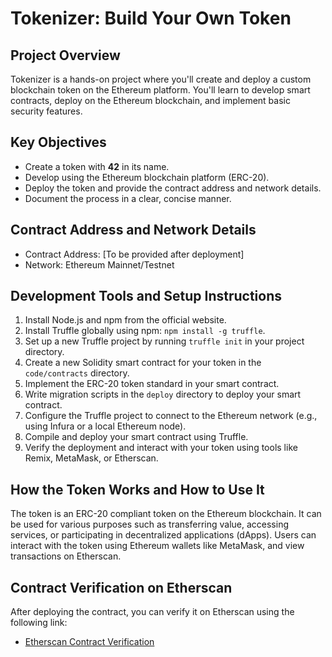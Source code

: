# Tokenizer: Build Your Own Token

## Project Overview
Tokenizer is a hands-on project where you'll create and deploy a custom blockchain token on the Ethereum platform. You'll learn to develop smart contracts, deploy on the Ethereum blockchain, and implement basic security features.

## Key Objectives
- Create a token with **42** in its name.
- Develop using the Ethereum blockchain platform (ERC-20).
- Deploy the token and provide the contract address and network details.
- Document the process in a clear, concise manner.

## Contract Address and Network Details
- Contract Address: [To be provided after deployment]
- Network: Ethereum Mainnet/Testnet

## Development Tools and Setup Instructions
1. Install Node.js and npm from the official website.
2. Install Truffle globally using npm: `npm install -g truffle`.
3. Set up a new Truffle project by running `truffle init` in your project directory.
4. Create a new Solidity smart contract for your token in the `code/contracts` directory.
5. Implement the ERC-20 token standard in your smart contract.
6. Write migration scripts in the `deploy` directory to deploy your smart contract.
7. Configure the Truffle project to connect to the Ethereum network (e.g., using Infura or a local Ethereum node).
8. Compile and deploy your smart contract using Truffle.
9. Verify the deployment and interact with your token using tools like Remix, MetaMask, or Etherscan.

## How the Token Works and How to Use It
The token is an ERC-20 compliant token on the Ethereum blockchain. It can be used for various purposes such as transferring value, accessing services, or participating in decentralized applications (dApps). Users can interact with the token using Ethereum wallets like MetaMask, and view transactions on Etherscan.

## Contract Verification on Etherscan
After deploying the contract, you can verify it on Etherscan using the following link:
- [Etherscan Contract Verification](https://etherscan.io/)
